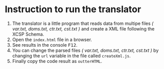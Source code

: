 # Instruction to run the translator

1. The translator is a little program that reads data from multipe files *( var.txt, doms.txt, ctr.txt, cst.txt )* and create a XML file following the XCSP Schema.
2. Open the `index.html` file in a browser.
3. See results in the console <kbd>F12</kbd>.
4. You can change the parsed files  *( var.txt, doms.txt, ctr.txt, cst.txt )* by changing the `url` variable in the file called `createXml.js`.
5. Finally copy the code result as `outterHTML`.
